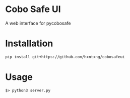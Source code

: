 # Cobo Safe UI
A web interface for pycobosafe

# Installation
```sh
pip install git+https://github.com/hxntxng/cobosafeui
```

# Usage
```
$> python3 server.py
```

